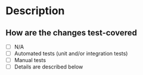 # Description

<!--- Describe your changes in detail -->

<!--- If it fixes an open issue, please link to the issue here. -->

<!--- Please link any related issues and PRs as well. -->

## How are the changes test-covered

- [ ] N/A
- [ ] Automated tests (unit and/or integration tests)
- [ ] Manual tests
- [ ] Details are described below
